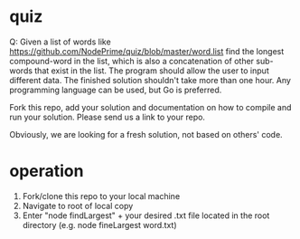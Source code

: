 # quiz


Q: Given a list of words like https://github.com/NodePrime/quiz/blob/master/word.list find the longest compound-word in the list, which is also a concatenation of other sub-words that exist in the list. The program should allow the user to input different data. The finished solution shouldn't take more than one hour. Any programming language can be used, but Go is preferred.


Fork this repo, add your solution and documentation on how to compile and run your solution. Please send us a link to your repo.

Obviously, we are looking for a fresh solution, not based on others' code.


# operation

1) Fork/clone this repo to your local machine
2) Navigate to root of local copy
3) Enter "node findLargest" + your desired .txt file located in the root directory (e.g. node fineLargest word.txt)
